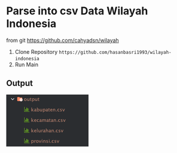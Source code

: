 # Parse into csv Data Wilayah Indonesia
from git https://github.com/cahyadsn/wilayah

1. Clone Repository ```https://github.com/hasanbasri1993/wilayah-indonesia```
2. Run Main

## Output

![img.png](img.png)